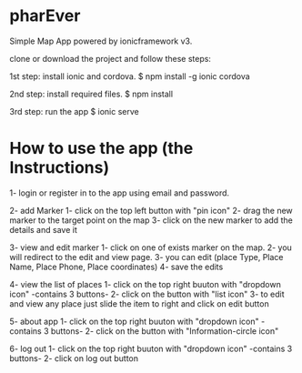 # pharEver
Simple Map App powered by ionicframework v3.

clone or download the project and follow these steps:

1st step: install ionic and cordova.
$ npm install -g ionic cordova

2nd step: install required files.
$ npm install

3rd step: run the app
$ ionic serve

# How to use the app (the Instructions)

1- login or register in to the app using email and password.

2- add Marker
      1- click on the top left button with "pin icon"
      2- drag the new marker to the target point on the map
      3- click on the new marker to add the details and save it
      
3- view and edit marker
      1- click on one of exists marker on the map.
      2- you will redirect to the edit and view page.
      3- you can edit (place Type, Place Name, Place Phone, Place coordinates)
      4- save the edits
      
4- view the list of places
      1- click on the top right buuton with "dropdown icon" -contains 3 buttons-
      2- click on the button with "list icon"
      3- to edit and view any place just slide the item to right and click on edit button
      
5- about app
      1- click on the top right buuton with "dropdown icon" -contains 3 buttons-
      2- click on the button with "Information-circle icon"
      
6- log out
      1- click on the top right buuton with "dropdown icon" -contains 3 buttons-
      2- click on log out button
      
